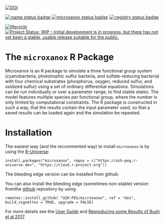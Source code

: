[![DOI](https://zenodo.org/badge/DOI/10.5281/zenodo.6624125.svg)](https://doi.org/10.5281/zenodo.6624125)

[![:name status badge](https://uzh-peg.r-universe.dev/badges/:name)](https://uzh-peg.r-universe.dev)
[![microxanox status badge](https://uzh-peg.r-universe.dev/badges/microxanox)](https://uzh-peg.r-universe.dev)
[![:registry status badge](https://uzh-peg.r-universe.dev/badges/:registry)](https://uzh-peg.r-universe.dev)

[![lifecycle](https://img.shields.io/badge/lifecycle-stable-green.svg)](https://www.tidyverse.org/lifecycle/#stable)
[![Project Status: WIP – Initial development is in progress, but there has not yet been a stable, usable release suitable for the public.](https://www.repostatus.org/badges/latest/active.svg)](https://www.repostatus.org/#active)


# The `microxanox` R Package

Microxanox is an R package to simulate a three functional group system (cyanobacteria, phototrophic sulfur bacteria, and sulfate-reducing bacteria) with four chemical substrates (phosphorus, oxygen, reduced sulfur, and oxidized sulfur) using a set of ordinary differential equations. Simulations can be run individually or over a parameter range, to find stable states. The model features multiple species per functional group, where the number is only limited by computational constraints. The R package is constructed in such a way, that the results contain the input parameter used, so that a saved results can be loaded again and the
simulation be repeated.

# Installation
The easiest way (and the recommented way) to install `microxanox` is by using the [R-Universe](https://uzh-peg.r-universe.dev/ui#package:microxanox):

```{r, eval = FALSE}
install.packages("microxanox", repos = c("https://uzh-peg.r-universe.dev", "https://cloud.r-project.org"))
```

The bleeding edge version can be installed from github:

You can also install the bleeding edge (sometimes non-stable) version fromthe [github](https://github.com/UZH-PEG/microxanox) repository by using

```{r}
remotes::install_github( "UZH-PEG/microxanox", ref = "dev", build_vignettes = TRUE, upgrade = FALSE)
```

For more details see the [User Guide](https://uzh-peg.r-universe.dev/articles/microxanox/User-guide.html) and [Reproducing some Results of Bush et al 2017](https://uzh-peg.r-universe.dev/articles/microxanox/partial-reproduction-Bushetal2017.html)

